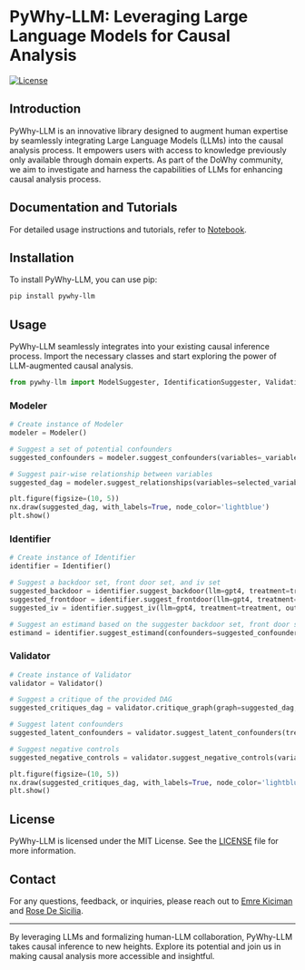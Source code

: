 # PyWhy-LLM: Leveraging Large Language Models for Causal Analysis

[![License](https://img.shields.io/badge/license-MIT-blue.svg)](https://opensource.org/licenses/MIT)
## Introduction

PyWhy-LLM is an innovative library designed to augment human expertise by seamlessly integrating Large Language Models (LLMs) into the causal analysis process. It empowers users with access to knowledge previously only available through domain experts. As part of the DoWhy community, we aim to investigate and harness the capabilities of LLMs for enhancing causal analysis process.

## Documentation and Tutorials

For detailed usage instructions and tutorials, refer to [Notebook](link_here).

## Installation

To install PyWhy-LLM, you can use pip:

```bash
pip install pywhy-llm
```

## Usage

PyWhy-LLM seamlessly integrates into your existing causal inference process. Import the necessary classes and start exploring the power of LLM-augmented causal analysis.

```python
from pywhy-llm import ModelSuggester, IdentificationSuggester, ValidationSuggester

```


### Modeler

```python
# Create instance of Modeler
modeler = Modeler()

# Suggest a set of potential confounders
suggested_confounders = modeler.suggest_confounders(variables=_variables, treatment=treatment, outcome=outcome, llm=gpt4)

# Suggest pair-wise relationship between variables
suggested_dag = modeler.suggest_relationships(variables=selected_variables, llm=gpt4)

plt.figure(figsize=(10, 5))
nx.draw(suggested_dag, with_labels=True, node_color='lightblue')
plt.show()
```



### Identifier


```python
# Create instance of Identifier
identifier = Identifier()

# Suggest a backdoor set, front door set, and iv set
suggested_backdoor = identifier.suggest_backdoor(llm=gpt4, treatment=treatment, outcome=outcome, confounders=suggested_confounders)
suggested_frontdoor = identifier.suggest_frontdoor(llm=gpt4, treatment=treatment, outcome=outcome,  confounders=suggested_confounders)
suggested_iv = identifier.suggest_iv(llm=gpt4, treatment=treatment, outcome=outcome,  confounders=suggested_confounders)

# Suggest an estimand based on the suggester backdoor set, front door set, and iv set
estimand = identifier.suggest_estimand(confounders=suggested_confounders, treatment=treatment, outcome=outcome, backdoor=suggested_backdoor, frontdoor=suggested_frontdoor, iv=suggested_iv, llm=gpt4)  
```



### Validator


```python
# Create instance of Validator
validator = Validator()

# Suggest a critique of the provided DAG
suggested_critiques_dag = validator.critique_graph(graph=suggested_dag, llm=gpt4)

# Suggest latent confounders
suggested_latent_confounders = validator.suggest_latent_confounders(treatment=treatment, outcome=outcome, llm=gpt4)

# Suggest negative controls
suggested_negative_controls = validator.suggest_negative_controls(variables=selected_variables, treatment=treatment, outcome=outcome, llm=gpt4)

plt.figure(figsize=(10, 5))
nx.draw(suggested_critiques_dag, with_labels=True, node_color='lightblue')
plt.show()

```

## License

PyWhy-LLM is licensed under the MIT License. See the [LICENSE](LICENSE) file for more information.

## Contact

For any questions, feedback, or inquiries, please reach out to [Emre Kiciman](mailto:emrek@microsoft.com) and [Rose De Sicilia](mailto:t-rdesicilia@microsoft.com).

---

By leveraging LLMs and formalizing human-LLM collaboration, PyWhy-LLM takes causal inference to new heights. Explore its potential and join us in making causal analysis more accessible and insightful.
